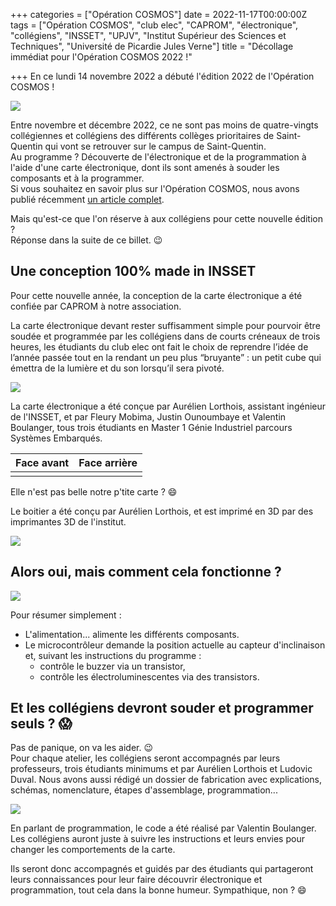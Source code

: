 +++
categories = ["Opération COSMOS"]
date = 2022-11-17T00:00:00Z
tags = ["Opération COSMOS", "club elec", "CAPROM", "électronique", "collégiens", "INSSET", "UPJV", "Institut Supérieur des Sciences et Techniques", "Université de Picardie Jules Verne"]
title = "Décollage immédiat pour l'Opération COSMOS 2022 !"

+++
En ce lundi 14 novembre 2022 a débuté l'édition 2022 de l'Opération COSMOS !

![](/uploads/operation_cosmos_logo-1.jpg)

Entre novembre et décembre 2022, ce ne sont pas moins de quatre-vingts collégiennes et collégiens des différents collèges prioritaires de Saint-Quentin qui vont se retrouver sur le campus de Saint-Quentin.  
Au programme ? Découverte de l'électronique et de la programmation à l'aide d'une carte électronique, dont ils sont amenés à souder les composants et à la programmer.  
Si vous souhaitez en savoir plus sur l'Opération COSMOS, nous avons publié récemment [un article complet](https://blog.clubelec.insset.fr/2022/11/12/quest-ce-que-lop%C3%A9ration-cosmos/).

Mais qu'est-ce que l'on réserve à aux collégiens pour cette nouvelle édition ?  
Réponse dans la suite de ce billet. 😉

## Une conception 100% made in INSSET

Pour cette nouvelle année, la conception de la carte électronique a été confiée par CAPROM à notre association.

La carte électronique devant rester suffisamment simple pour pourvoir être soudée et programmée par les collégiens dans de courts créneaux de trois heures, les étudiants du club elec ont fait le choix de reprendre l’idée de l’année passée tout en la rendant un peu plus “bruyante” : un petit cube qui émettra de la lumière et du son lorsqu’il sera pivoté.

![](/uploads/boite_ouverte.png)

La carte électronique a été conçue par Aurélien Lorthois, assistant ingénieur de l'INSSET, et par Fleury Mobima, Justin Ounoumbaye et Valentin Boulanger, tous trois étudiants en Master 1 Génie Industriel parcours Systèmes Embarqués.

| Face avant | Face arrière |
| :---: | :---: |
|  |  |

Elle n'est pas belle notre p'tite carte ? 😄

Le boitier a été conçu par Aurélien Lorthois, et est imprimé en 3D par des imprimantes 3D de l'institut.

![](/uploads/boite.png)

## Alors oui, mais comment cela fonctionne ?

![](/uploads/schema_de_principe_cosmos_2022.jpg)

Pour résumer simplement :

* L'alimentation... alimente les différents composants.
* Le microcontrôleur demande la position actuelle au capteur d'inclinaison et, suivant les instructions du programme :
  * contrôle le buzzer via un transistor,
  * contrôle les électroluminescentes via des transistors.

## Et les collégiens devront souder et programmer seuls ? 😱

Pas de panique, on va les aider. 😉  
Pour chaque atelier, les collégiens seront accompagnés par leurs professeurs, trois étudiants minimums et par Aurélien Lorthois et Ludovic Duval. Nous avons aussi rédigé un dossier de fabrication avec explications, schémas, nomenclature, étapes d'assemblage, programmation...

![](/uploads/cosmos_dossier.jpg)

En parlant de programmation, le code a été réalisé par Valentin Boulanger. Les collégiens auront juste à suivre les instructions et leurs envies pour changer les comportements de la carte.

Ils seront donc accompagnés et guidés par des étudiants qui partageront leurs connaissances pour leur faire découvrir électronique et programmation, tout cela dans la bonne humeur. Sympathique, non ? 😄
